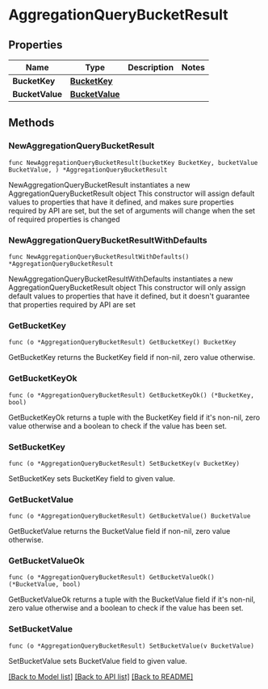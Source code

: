 # AggregationQueryBucketResult

## Properties

Name | Type | Description | Notes
------------ | ------------- | ------------- | -------------
**BucketKey** | [**BucketKey**](BucketKey.md) |  | 
**BucketValue** | [**BucketValue**](BucketValue.md) |  | 

## Methods

### NewAggregationQueryBucketResult

`func NewAggregationQueryBucketResult(bucketKey BucketKey, bucketValue BucketValue, ) *AggregationQueryBucketResult`

NewAggregationQueryBucketResult instantiates a new AggregationQueryBucketResult object
This constructor will assign default values to properties that have it defined,
and makes sure properties required by API are set, but the set of arguments
will change when the set of required properties is changed

### NewAggregationQueryBucketResultWithDefaults

`func NewAggregationQueryBucketResultWithDefaults() *AggregationQueryBucketResult`

NewAggregationQueryBucketResultWithDefaults instantiates a new AggregationQueryBucketResult object
This constructor will only assign default values to properties that have it defined,
but it doesn't guarantee that properties required by API are set

### GetBucketKey

`func (o *AggregationQueryBucketResult) GetBucketKey() BucketKey`

GetBucketKey returns the BucketKey field if non-nil, zero value otherwise.

### GetBucketKeyOk

`func (o *AggregationQueryBucketResult) GetBucketKeyOk() (*BucketKey, bool)`

GetBucketKeyOk returns a tuple with the BucketKey field if it's non-nil, zero value otherwise
and a boolean to check if the value has been set.

### SetBucketKey

`func (o *AggregationQueryBucketResult) SetBucketKey(v BucketKey)`

SetBucketKey sets BucketKey field to given value.


### GetBucketValue

`func (o *AggregationQueryBucketResult) GetBucketValue() BucketValue`

GetBucketValue returns the BucketValue field if non-nil, zero value otherwise.

### GetBucketValueOk

`func (o *AggregationQueryBucketResult) GetBucketValueOk() (*BucketValue, bool)`

GetBucketValueOk returns a tuple with the BucketValue field if it's non-nil, zero value otherwise
and a boolean to check if the value has been set.

### SetBucketValue

`func (o *AggregationQueryBucketResult) SetBucketValue(v BucketValue)`

SetBucketValue sets BucketValue field to given value.



[[Back to Model list]](../README.md#documentation-for-models) [[Back to API list]](../README.md#documentation-for-api-endpoints) [[Back to README]](../README.md)


